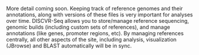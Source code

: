 More detail coming soon. Keeping track of reference genomes and their annotations, along with versions of these files is very important for analyses over time. DISCVR-Seq allows you to store/manage reference sequencing, genomic builds (including custom sets of references), and manage annotations (like genes, promoter regions, etc). By managing references centrally, all other aspects of the site, including analysis, visualization (JBrowse) and BLAST automatically will be in sync.